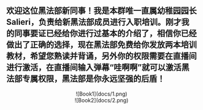 ## 欢迎这位黑法部新同事！我是本群唯一直属幼稚园园长Salieri，负责给新黑法部成员进行入职培训。刚才我的同事要证已经给你进行过基本的介绍了，相信你已经做出了正确的选择，现在黑法部免费给你发放两本培训教材，希望您熟读并背诵，另外你的权限需要在直播间进行激活，在直播间输入弹幕“哇啊啊”就可以激活黑法部专属权限，黑法部是你永远坚强的后盾！

<center>![Book1](docs/1.png)</center>
<center>![Book2](docs/2.png)</center>
